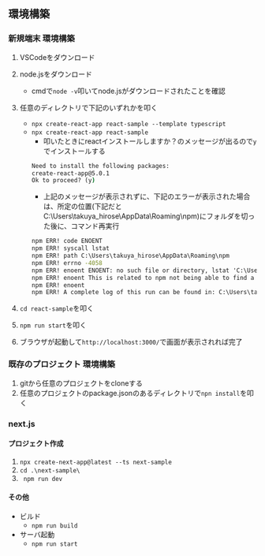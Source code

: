 
## 環境構築

### 新規端末 環境構築
1. VSCodeをダウンロード
2. node.jsをダウンロード
   - cmdで```node -v```叩いてnode.jsがダウンロードされたことを確認
3. 任意のディレクトリで下記のいずれかを叩く
   - ```npx create-react-app react-sample --template typescript```
   - ```npx create-react-app react-sample```
     - 叩いたときにreactインストールしますか？のメッセージが出るので`y`でインストールする
     ```cmd
     Need to install the following packages:
     create-react-app@5.0.1
     Ok to proceed? (y)
     ``` 
     - 上記のメッセージが表示されずに、下記のエラーが表示された場合は、所定の位置(下記だとC:\Users\takuya_hirose\AppData\Roaming\npm)にフォルダを切った後に、コマンド再実行
     ```cmd
     npm ERR! code ENOENT
     npm ERR! syscall lstat
     npm ERR! path C:\Users\takuya_hirose\AppData\Roaming\npm
     npm ERR! errno -4058
     npm ERR! enoent ENOENT: no such file or directory, lstat 'C:\Users\takuya_hirose\AppData\Roaming\npm'
     npm ERR! enoent This is related to npm not being able to find a file.
     npm ERR! enoent
     npm ERR! A complete log of this run can be found in: C:\Users\takuya_hirose\AppData\Local\npm-cache\_logs\2023-09-14T02_51_47_016Z-debug-0.log
      ```
  
4. ```cd react-sample```を叩く
5. ```npm run start```を叩く
6. ブラウザが起動して`http://localhost:3000/`で画面が表示されれば完了



### 既存のプロジェクト 環境構築

1. gitから任意のプロジェクトをcloneする
2. 任意のプロジェクトのpackage.jsonのあるディレクトリで```npn install```を叩く


### next.js
#### プロジェクト作成
1. `npx create-next-app@latest --ts next-sample`
2. `cd .\next-sample\`
3. ` npm run dev`

#### その他
- ビルド
  - `npm run build`
- サーバ起動
  - `npm run start`
